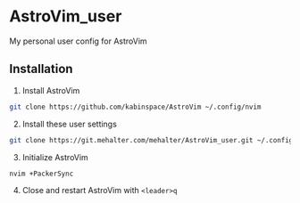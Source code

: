 # AstroVim_user

My personal user config for AstroVim

## Installation

1. Install AstroVim

```sh
git clone https://github.com/kabinspace/AstroVim ~/.config/nvim
```

2. Install these user settings

```sh
git clone https://git.mehalter.com/mehalter/AstroVim_user.git ~/.config/nvim/lua/user
```

3. Initialize AstroVim

```sh
nvim +PackerSync
```

4. Close and restart AstroVim with `<leader>q`
